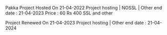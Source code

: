 Pakka
Project Hosted On 21-04-2022 Project hosting | NOSSL | Other end date : 21-04-2023
Price : 60 Rs 400 SSL and other

Project Renewed On 21-04-2023 Project hosting | Other end date : 21-04-2024

